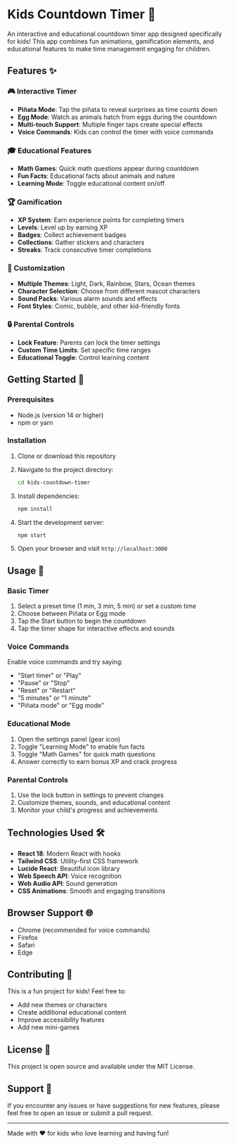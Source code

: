 # Kids Countdown Timer 🎉

An interactive and educational countdown timer app designed specifically for kids! This app combines fun animations, gamification elements, and educational features to make time management engaging for children.

## Features ✨

### 🎮 Interactive Timer
- **Piñata Mode**: Tap the piñata to reveal surprises as time counts down
- **Egg Mode**: Watch as animals hatch from eggs during the countdown
- **Multi-touch Support**: Multiple finger taps create special effects
- **Voice Commands**: Kids can control the timer with voice commands

### 🎓 Educational Features
- **Math Games**: Quick math questions appear during countdown
- **Fun Facts**: Educational facts about animals and nature
- **Learning Mode**: Toggle educational content on/off

### 🏆 Gamification
- **XP System**: Earn experience points for completing timers
- **Levels**: Level up by earning XP
- **Badges**: Collect achievement badges
- **Collections**: Gather stickers and characters
- **Streaks**: Track consecutive timer completions

### 🎨 Customization
- **Multiple Themes**: Light, Dark, Rainbow, Stars, Ocean themes
- **Character Selection**: Choose from different mascot characters
- **Sound Packs**: Various alarm sounds and effects
- **Font Styles**: Comic, bubble, and other kid-friendly fonts

### 🔒 Parental Controls
- **Lock Feature**: Parents can lock the timer settings
- **Custom Time Limits**: Set specific time ranges
- **Educational Toggle**: Control learning content

## Getting Started 🚀

### Prerequisites
- Node.js (version 14 or higher)
- npm or yarn

### Installation

1. Clone or download this repository
2. Navigate to the project directory:
   ```bash
   cd kids-countdown-timer
   ```

3. Install dependencies:
   ```bash
   npm install
   ```

4. Start the development server:
   ```bash
   npm start
   ```

5. Open your browser and visit `http://localhost:3000`

## Usage 📱

### Basic Timer
1. Select a preset time (1 min, 3 min, 5 min) or set a custom time
2. Choose between Piñata or Egg mode
3. Tap the Start button to begin the countdown
4. Tap the timer shape for interactive effects and sounds

### Voice Commands
Enable voice commands and try saying:
- "Start timer" or "Play"
- "Pause" or "Stop"
- "Reset" or "Restart"
- "5 minutes" or "1 minute"
- "Piñata mode" or "Egg mode"

### Educational Mode
1. Open the settings panel (gear icon)
2. Toggle "Learning Mode" to enable fun facts
3. Toggle "Math Games" for quick math questions
4. Answer correctly to earn bonus XP and crack progress

### Parental Controls
1. Use the lock button in settings to prevent changes
2. Customize themes, sounds, and educational content
3. Monitor your child's progress and achievements

## Technologies Used 🛠️

- **React 18**: Modern React with hooks
- **Tailwind CSS**: Utility-first CSS framework
- **Lucide React**: Beautiful icon library
- **Web Speech API**: Voice recognition
- **Web Audio API**: Sound generation
- **CSS Animations**: Smooth and engaging transitions

## Browser Support 🌐

- Chrome (recommended for voice commands)
- Firefox
- Safari
- Edge

## Contributing 🤝

This is a fun project for kids! Feel free to:
- Add new themes or characters
- Create additional educational content
- Improve accessibility features
- Add new mini-games

## License 📄

This project is open source and available under the MIT License.

## Support 💝

If you encounter any issues or have suggestions for new features, please feel free to open an issue or submit a pull request.

---

Made with ❤️ for kids who love learning and having fun!